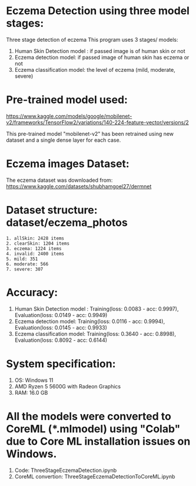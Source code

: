 # Eczema Detection using three model stages:
Three stage detection of eczema
This program uses 3 stages/ models:
1. Human Skin Detection model : if passed image is of human skin or not
2. Eczema detection model: if passed image of human skin has eczema or not
3. Eczema classification model: the level of eczema (mild, moderate, severe)

# Pre-trained model used: 
https://www.kaggle.com/models/google/mobilenet-v2/frameworks/TensorFlow2/variations/140-224-feature-vector/versions/2

This pre-trained model "mobilenet-v2" has been retrained using new dataset and a single dense layer for each case.


# Eczema images Dataset:
The eczema dataset was downloaded from: https://www.kaggle.com/datasets/shubhamgoel27/dermnet

# Dataset structure: dataset/eczema_photos
    1. allSkin: 2428 items
    2. clearSkin: 1204 items
    3. eczema: 1224 items
    4. invalid: 2400 items
    5. mild: 351
    6. moderate: 566
    7. severe: 307

# Accuracy:
1. Human Skin Detection model : Training(loss: 0.0083 - acc: 0.9997), Evaluation(loss: 0.0149 - acc: 0.9949)
2. Eczema detection model: Training(loss: 0.0116 - acc: 0.9994), Evaluation(loss: 0.0145 - acc: 0.9933)
3. Eczema classification model: Training(loss: 0.3640 - acc: 0.8998), Evaluation(loss: 0.8092 - acc: 0.6144)

# System specification:
1. OS: Windows 11
2. AMD Ryzen 5 5600G with Radeon Graphics
3. RAM: 16.0 GB

# All the models were converted to CoreML (*.mlmodel) using "Colab" due to Core ML installation issues on Windows.

1. Code: ThreeStageEczemaDetection.ipynb
2. CoreML convertion: ThreeStageEczemaDetectionToCoreML.ipynb
